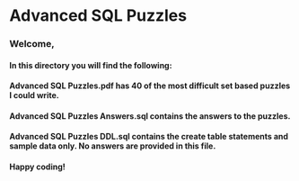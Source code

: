 # Advanced SQL Puzzles

### Welcome,

#### In this directory you will find the following:

#### Advanced SQL Puzzles.pdf has 40 of the most difficult set based puzzles I could write.  

#### Advanced SQL Puzzles Answers.sql contains the answers to the puzzles.

#### Advanced SQL Puzzles DDL.sql contains the create table statements and sample data only.  No answers are provided in this file.

#### Happy coding!
